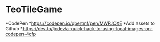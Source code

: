 # TeoTileGame
*CodePen
*https://codepen.io/qbertmf/pen/MWPJOXE
*Add assets to Github
*https://dev.to/ljcdev/a-quick-hack-to-using-local-images-on-codepen-4cfp
